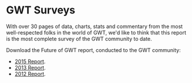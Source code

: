 GWT Surveys
==========================

With over 30 pages of data, charts, stats and commentary from the most well-respected folks in the world of GWT, we'd like to think that this report is the most complete survey of the GWT community to date.

Download the Future of GWT report, conducted to the GWT community:

- [2015 Report](https://vaadin.com/gwt/report-2015).
- [2013 Report](https://vaadin.com/gwt/report-2013).
- [2012 Report](https://vaadin.com/gwt/report-2012).
